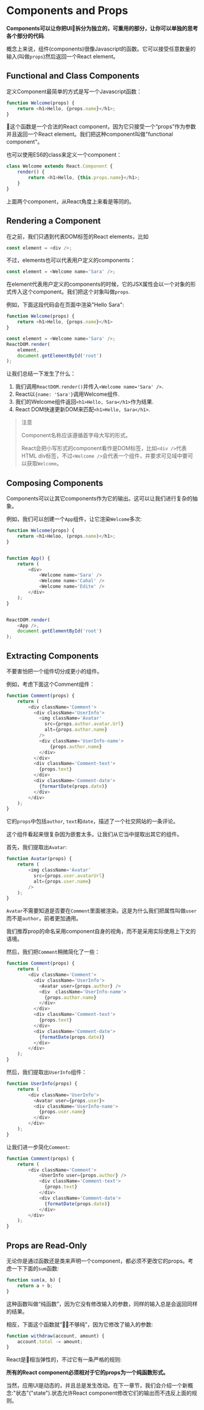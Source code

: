 # Components and Props

**Components可以让你把UI拆分为独立的，可重用的部分，让你可以单独的思考各个部分的代码**.

概念上来说，组件(components)很像Javascript的函数。它可以接受任意数量的输入(叫做`props`)然后返回一个React element。

## Functional and Class Components

定义Component最简单的方式是写一个Javascript函数：

```javascript
function Welcome(props) {
    return <h1>Hello, {props.name}</h1>;
}
```

这个函数是一个合法的React component，因为它只接受一个“props”作为参数并且返回一个React element。我们把这种component叫做"functional component"。

也可以使用ES6的class来定义一个component：

```javascript
class Welcome extends React.Component {
    render() {
        return <h1>Hello, {this.props.name}</h1>;
    }
}
```

上面两个component，从React角度上来看是等同的。

## Rendering a Component

在之前，我们只遇到代表DOM标签的React elements，比如

```javascript
const element = <div />;
```

不过，elements也可以代表用户定义的components：

```javascript
const element = <Welcome name='Sara' />;
```

在element代表用户定义的components的时候，它的JSX属性会以一个对象的形式传入这个component。我们把这个对象叫做`props`.

例如，下面这段代码会在页面中渲染"Hello Sara":

```javascript
function Welcome(props) {
    return <h1>Hello, {props.name}</h1>
}

const element = <Welcome name='Sara' />;
ReactDOM.render(
    element,
    document.getElementById('root')
);
```

让我们总结一下发生了什么：

1. 我们调用`ReactDOM.render()`并传入`<Welcome name='Sara' />`.
2. React以`{name: 'Sara'}`调用Welcome组件.
3. 我们的Welcome组件返回`<h1>Hello, Sara</h1>`作为结果.
4. React DOM快速更新DOM来匹配`<h1>Hello, Sara</h1>`.

> 注意
>
> Component名称应该遵循首字母大写的形式。
>
> React会把小写形式的component看作是DOM标签，比如`<div />`代表HTML div标签，不过`<Welcome />`会代表一个组件，并要求可见域中要可以获取`Welcome`。

## Composing Components

Components可以让其它components作为它的输出。这可以让我们进行复杂的抽象。

例如，我们可以创建一个`App`组件，让它渲染`Welcome`多次:

```javascript
function Welcome(props) {
    return <h1>Heloo, (props.name)</h1>;
}


function App() {
    return (
        <div>
            <Welcome name='Sara' />
            <Welcome name='Cahal' />
            <Welcome name='Edite' />
        </div>
    );
}


ReactDOM.render(
    <App />,
    document.getElementById('root')
);
```

## Extracting Components

不要害怕把一个组件切分成更小的组件。

例如，考虑下面这个Comment组件：

```javascript
function Comment(props) {
    return (
        <div className='Comment'>
          <div className='UserInfo'>
            <img className='Avatar'
              src={props.author.avatar.Url}
              alt={props.author.name}
            />
            <div className='UserInfo-name'>
                {props.author.name}
            </div>
          </div>
          <div className='Comment-text'>
            {props.text}
          </div>
          <div className='Comment-date'>
            {formartDate(props.date)}
          </div>
        </div>
    );
}
```

它的`props`中包括`author`, `text`和`date`，描述了一个社交网站的一条评论。

这个组件看起来很复杂因为嵌套太多。让我们从它当中提取出其它的组件。

首先，我们提取出`Avatar`:

```javascript
function Avatar(props) {
    return (
        <img className='Avatar'
          src={props.user.avatarUrl}
          alt={props.user.name}
        />
    );
}
```

`Avatar`不需要知道是否要在`Comment`里面被渲染。这是为什么我们把属性叫做`user`而不是`author`，前者更加通用。

我们推荐prop的命名采用component自身的视角，而不是采用实际使用上下文的语境。

然后，我们把`Comment`稍微简化了一些：

```javascript
function Comment(props) {
    return (
        <div className='Comment'>
          <div className='UserInfo'>
            <Avatar user={props.author} />
            <div  className='UserInfo-name'>
              {props.author.name}
            </div>
          </div>
          <div className='Comment-text'>
            {props.text}
          </div>
          <div className='Comment-date'>
            {formatDate(props.date)}
          </div>
        </div>  
    );
}
```

然后，我们提取出`UserInfo`组件：

```javascript
function UserInfo(props) {
    return (
        <div className='UserInfo'>
          <Avatar user={props.user}>
          <div className='UserInfo-name'>
            {props.user.name}
          </div>
        </div>
    );
}
```

让我们进一步简化`Comment`:

```javascript
function Comment(props) {
    return (
        <div className='Comment'>
            <UserInfo user={props.author} />
            <div className='Comment-text'>
              {props.text}
            </div>
            <div className='Comment-date'>
              {formatDate(props.date)}
            </div>
        </div>
    );
} 
```

## Props are Read-Only

无论你是通过函数还是类来声明一个component，都必须不更改它的props。考虑一下下面的`sum`函数:

```javascript
function sum(a, b) {
    return a + b;
}
```

这种函数叫做“纯函数”，因为它没有修改输入的参数，同样的输入总是会返回同样的结果。

相反，下面这个函数就“不够纯”，因为它修改了输入的参数:

```javascript
function withdraw(account, amount) {
    account.total -= amount;
}
```

React是相当弹性的，不过它有一条严格的规则:

**所有的React component必须相对于它的props为一个纯函数形式。**

当然，应用UI是动态的，并且总是发生改动。在下一章节，我们会介绍一个新概念:"状态"("state").状态允许React component修改它们的输出而不违反上面的规则。

